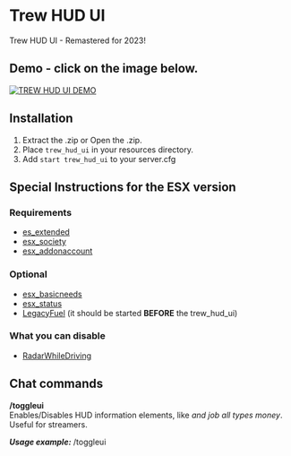 # Trew HUD UI

Trew HUD UI - Remastered for 2023!

## Demo - click on the image below.
[![TREW HUD UI DEMO](https://i.imgur.com/DyaZ6Jl.png)](https://youtu.be/u1QTJ5aHcGA)


## Installation

1.  Extract the .zip or Open the .zip.
2.  Place `trew_hud_ui` in your resources directory.
3.  Add `start trew_hud_ui` to your server.cfg


## Special Instructions for the ESX version

### Requirements

-   [es_extended](https://github.com/ESX-Org/es_extended)
-   [esx_society](https://github.com/ESX-Org/esx_society)
-   [esx_addonaccount](https://github.com/ESX-Org/esx_addonaccount)


### Optional

-   [esx_basicneeds](https://github.com/ESX-Org/esx_basicneeds)
-   [esx_status](https://github.com/ESX-Org/esx_status)
-   [LegacyFuel](https://github.com/InZidiuZ/LegacyFuel) (it should be started **BEFORE** the trew\_hud\_ui)


### What you can disable

-   [RadarWhileDriving](https://github.com/Flatracer/RadarWhileDriving)

## Chat commands

**/toggleui**  
Enables/Disables HUD information elements, like _and job all types money_. Useful for streamers.

_**Usage example:**_ /toggleui